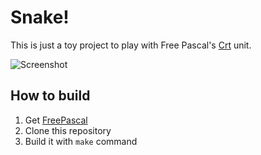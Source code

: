 # Snake!

This is just a toy project to play with Free Pascal's [Crt](https://freepascal.org/docs-html/rtl/crt/index.html) unit.

![Screenshot](https://media.giphy.com/media/u0lkPPinLELDlVlJVk/giphy.gif)

## How to build

1. Get [FreePascal](https://www.freepascal.org) 
2. Clone this repository
3. Build it with `make` command
